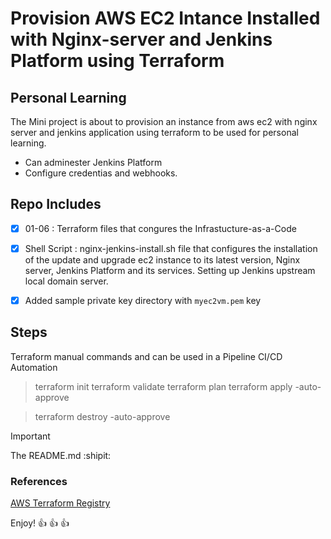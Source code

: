# Provision AWS EC2 Intance Installed with Nginx-server and Jenkins Platform using Terraform  

## Personal Learning ##

The Mini project is about to provision an instance from aws ec2 with nginx server and jenkins application using terraform to be used for personal learning.

- Can adminester Jenkins Platform
- Configure credentias and webhooks. 

## Repo Includes ##

- [x] 01-06         : Terraform files that congures the Infrastucture-as-a-Code
- [x] Shell Script  : nginx-jenkins-install.sh file that configures the installation of the update and upgrade ec2 instance to its latest version, Nginx server, Jenkins Platform and its services. Setting up Jenkins upstream local domain server.

- [x] Added sample private key directory with `myec2vm.pem` key

## Steps ##
Terraform manual commands and can be used in a Pipeline CI/CD Automation

> terraform init
> terraform validate
> terraform plan
> terraform apply -auto-approve

> terraform destroy -auto-approve


> [!IMPORTANT]
> The README.md :shipit: 

### References ###
[AWS Terraform Registry](https://registry.terraform.io/providers/hashicorp/aws/latest)

Enjoy! :+1: :+1: :+1: